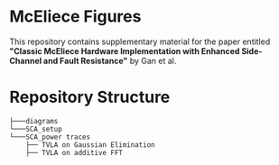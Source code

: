# McEliece Figures

This repository contains supplementary material for the paper entitled **"Classic McEliece Hardware Implementation with Enhanced Side-Channel and Fault Resistance"** by Gan et al.


# Repository Structure
```
├───diagrams
└───SCA_setup
└───SCA_power traces
    ├── TVLA on Gaussian Elimination
    ├── TVLA on additive FFT
```
